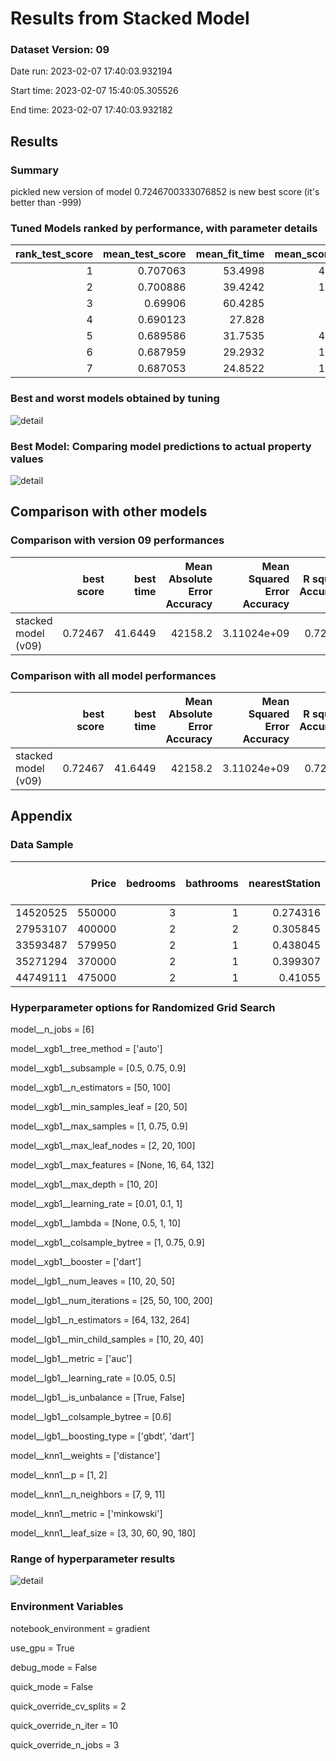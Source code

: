 # Results from Stacked Model
### Dataset Version: 09
Date run: 2023-02-07 17:40:03.932194

Start time: 2023-02-07 15:40:05.305526

End time: 2023-02-07 17:40:03.932182

## Results
### Summary
pickled new version of model
0.7246700333076852 is new best score (it's better than -999)

### Tuned Models ranked by performance, with parameter details
|   rank_test_score |   mean_test_score |   mean_fit_time |   mean_score_time | param_model__xgb1__tree_method   |   param_model__xgb1__subsample |   param_model__xgb1__n_estimators |   param_model__xgb1__min_samples_leaf |   param_model__xgb1__max_samples |   param_model__xgb1__max_leaf_nodes |   param_model__xgb1__max_features |   param_model__xgb1__max_depth |   param_model__xgb1__learning_rate |   param_model__xgb1__lambda |   param_model__xgb1__colsample_bytree | param_model__xgb1__booster   |   param_model__n_jobs |   param_model__lgb1__num_leaves |   param_model__lgb1__num_iterations |   param_model__lgb1__n_estimators |   param_model__lgb1__min_child_samples | param_model__lgb1__metric   |   param_model__lgb1__learning_rate | param_model__lgb1__is_unbalance   |   param_model__lgb1__colsample_bytree | param_model__lgb1__boosting_type   | param_model__knn1__weights   |   param_model__knn1__p |   param_model__knn1__n_neighbors | param_model__knn1__metric   |   param_model__knn1__leaf_size | params2                                                                                                           |
|------------------:|------------------:|----------------:|------------------:|:---------------------------------|-------------------------------:|----------------------------------:|--------------------------------------:|---------------------------------:|------------------------------------:|----------------------------------:|-------------------------------:|-----------------------------------:|----------------------------:|--------------------------------------:|:-----------------------------|----------------------:|--------------------------------:|------------------------------------:|----------------------------------:|---------------------------------------:|:----------------------------|-----------------------------------:|:----------------------------------|--------------------------------------:|:-----------------------------------|:-----------------------------|-----------------------:|---------------------------------:|:----------------------------|-------------------------------:|:------------------------------------------------------------------------------------------------------------------|
|                 1 |          0.707063 |         53.4998 |           4.06365 | auto                             |                           0.5  |                                50 |                                    50 |                             0.9  |                                 100 |                                   |                             20 |                               0.1  |                             |                                  0.9  | dart                         |                     6 |                              20 |                                 100 |                               132 |                                     40 | auc                         |                               0.5  | False                             |                                   0.6 | dart                               | distance                     |                      1 |                               11 | minkowski                   |                              3 | auto/0.5/50/50/0.9/100/None/20/0.1/None/0.9/dart/6/20/100/132/40/auc/0.5/False/0.6/dart/distance/1/11/minkowski/3 |
|                 2 |          0.700886 |         39.4242 |           1.15298 | auto                             |                           0.75 |                                50 |                                    20 |                             0.75 |                                   2 |                                16 |                             20 |                               0.1  |                        10   |                                  1    | dart                         |                     6 |                              10 |                                  25 |                               132 |                                     10 | auc                         |                               0.05 | False                             |                                   0.6 | gbdt                               | distance                     |                      2 |                                9 | minkowski                   |                             90 | auto/0.75/50/20/0.75/2/16/20/0.1/10/1/dart/6/10/25/132/10/auc/0.05/False/0.6/gbdt/distance/2/9/minkowski/90       |
|                 3 |          0.69906  |         60.4285 |           4.4482  | auto                             |                           0.75 |                                50 |                                    50 |                             1    |                                   2 |                               132 |                             20 |                               0.01 |                         0.5 |                                  1    | dart                         |                     6 |                              50 |                                 200 |                               132 |                                     20 | auc                         |                               0.5  | False                             |                                   0.6 | dart                               | distance                     |                      1 |                                7 | minkowski                   |                            180 | auto/0.75/50/50/1/2/132/20/0.01/0.5/1/dart/6/50/200/132/20/auc/0.5/False/0.6/dart/distance/1/7/minkowski/180      |
|                 4 |          0.690123 |         27.828  |           1.5201  | auto                             |                           0.75 |                                50 |                                    20 |                             0.9  |                                   2 |                                   |                             10 |                               0.1  |                         0.5 |                                  1    | dart                         |                     6 |                              50 |                                  25 |                               264 |                                     40 | auc                         |                               0.05 | False                             |                                   0.6 | gbdt                               | distance                     |                      2 |                                7 | minkowski                   |                             30 | auto/0.75/50/20/0.9/2/None/10/0.1/0.5/1/dart/6/50/25/264/40/auc/0.05/False/0.6/gbdt/distance/2/7/minkowski/30     |
|                 5 |          0.689586 |         31.7535 |           4.44761 | auto                             |                           0.5  |                                50 |                                    20 |                             1    |                                   2 |                                   |                             10 |                               0.01 |                         0.5 |                                  0.75 | dart                         |                     6 |                              50 |                                 100 |                                64 |                                     20 | auc                         |                               0.5  | True                              |                                   0.6 | gbdt                               | distance                     |                      1 |                               11 | minkowski                   |                              3 | auto/0.5/50/20/1/2/None/10/0.01/0.5/0.75/dart/6/50/100/64/20/auc/0.5/True/0.6/gbdt/distance/1/11/minkowski/3      |
|                 6 |          0.687959 |         29.2932 |           1.50013 | auto                             |                           0.9  |                                50 |                                    50 |                             1    |                                 100 |                                   |                             10 |                               0.1  |                        10   |                                  1    | dart                         |                     6 |                              50 |                                 100 |                               264 |                                     40 | auc                         |                               0.5  | True                              |                                   0.6 | dart                               | distance                     |                      2 |                                7 | minkowski                   |                             30 | auto/0.9/50/50/1/100/None/10/0.1/10/1/dart/6/50/100/264/40/auc/0.5/True/0.6/dart/distance/2/7/minkowski/30        |
|                 7 |          0.687053 |         24.8522 |           1.25721 | auto                             |                           0.9  |                                50 |                                    20 |                             0.75 |                                   2 |                               132 |                             10 |                               0.01 |                             |                                  0.9  | dart                         |                     6 |                              50 |                                 100 |                                64 |                                     20 | auc                         |                               0.5  | False                             |                                   0.6 | gbdt                               | distance                     |                      2 |                                7 | minkowski                   |                             90 | auto/0.9/50/20/0.75/2/132/10/0.01/None/0.9/dart/6/50/100/64/20/auc/0.5/False/0.6/gbdt/distance/2/7/minkowski/90   |
### Best and worst models obtained by tuning
![detail](../artifacts/stacked_model__v09__best_and_worst.png)
### Best Model: Comparing model predictions to actual property values
![detail](../artifacts/stacked_model__v09__best_model_correlation.png)
## Comparison with other models
### Comparison with version 09 performances
|                     |   best score |   best time |   Mean Absolute Error Accuracy |   Mean Squared Error Accuracy |   R square Accuracy |   Root Mean Squared Error | best run date              | best method   |
|:--------------------|-------------:|------------:|-------------------------------:|------------------------------:|--------------------:|--------------------------:|:---------------------------|:--------------|
| stacked model (v09) |      0.72467 |     41.6449 |                        42158.2 |                   3.11024e+09 |             0.72467 |                   55769.5 | 2023-02-07 17:40:03.460831 | random search |
### Comparison with all model performances
|                     |   best score |   best time |   Mean Absolute Error Accuracy |   Mean Squared Error Accuracy |   R square Accuracy |   Root Mean Squared Error | best run date              | best method   |
|:--------------------|-------------:|------------:|-------------------------------:|------------------------------:|--------------------:|--------------------------:|:---------------------------|:--------------|
| stacked model (v09) |      0.72467 |     41.6449 |                        42158.2 |                   3.11024e+09 |             0.72467 |                   55769.5 | 2023-02-07 17:40:03.460831 | random search |
## Appendix
### Data Sample
|          |   Price |   bedrooms |   bathrooms |   nearestStation |   location.latitude |   location.longitude |   latitude_deviation |   longitude_deviation | tenure.tenureType   |   feature__balcony |   feature__chain free |   feature__no onward chain |   feature__off street parking |   feature__one bedroom |   feature__private balcony |   feature__share of freehold |   feature__three bedrooms |   feature__two bedrooms |   feature__two double bedrooms |
|---------:|--------:|-----------:|------------:|-----------------:|--------------------:|---------------------:|---------------------:|----------------------:|:--------------------|-------------------:|----------------------:|---------------------------:|------------------------------:|-----------------------:|---------------------------:|-----------------------------:|--------------------------:|------------------------:|-------------------------------:|
| 14520525 |  550000 |          3 |           1 |         0.274316 |             51.5299 |            -0.20702  |             0.03023  |              0.1026   | LEASEHOLD           |                  0 |                     0 |                          0 |                             0 |                      0 |                          1 |                            0 |                         0 |                       0 |                              0 |
| 27953107 |  400000 |          2 |           2 |         0.305845 |             51.5494 |            -0.4826   |             0.04967  |              0.37818  | LEASEHOLD           |                  1 |                     0 |                          0 |                             0 |                      0 |                          0 |                            0 |                         0 |                       0 |                              1 |
| 33593487 |  579950 |          2 |           1 |         0.438045 |             51.4472 |            -0.33877  |             0.05254  |              0.23435  | FREEHOLD            |                  0 |                     0 |                          1 |                             0 |                      0 |                          0 |                            0 |                         0 |                       0 |                              0 |
| 35271294 |  370000 |          2 |           1 |         0.399307 |             51.4496 |            -0.140154 |             0.050152 |              0.035734 | LEASEHOLD           |                  1 |                     0 |                          0 |                             0 |                      0 |                          0 |                            0 |                         0 |                       0 |                              0 |
| 44749111 |  475000 |          2 |           1 |         0.41055  |             51.37   |            -0.21241  |             0.12967  |              0.10799  | FREEHOLD            |                  0 |                     0 |                          0 |                             0 |                      0 |                          0 |                            0 |                         0 |                       0 |                              0 |
### Hyperparameter options for Randomized Grid Search
model__n_jobs = [6]

model__xgb1__tree_method = ['auto']

model__xgb1__subsample = [0.5, 0.75, 0.9]

model__xgb1__n_estimators = [50, 100]

model__xgb1__min_samples_leaf = [20, 50]

model__xgb1__max_samples = [1, 0.75, 0.9]

model__xgb1__max_leaf_nodes = [2, 20, 100]

model__xgb1__max_features = [None, 16, 64, 132]

model__xgb1__max_depth = [10, 20]

model__xgb1__learning_rate = [0.01, 0.1, 1]

model__xgb1__lambda = [None, 0.5, 1, 10]

model__xgb1__colsample_bytree = [1, 0.75, 0.9]

model__xgb1__booster = ['dart']

model__lgb1__num_leaves = [10, 20, 50]

model__lgb1__num_iterations = [25, 50, 100, 200]

model__lgb1__n_estimators = [64, 132, 264]

model__lgb1__min_child_samples = [10, 20, 40]

model__lgb1__metric = ['auc']

model__lgb1__learning_rate = [0.05, 0.5]

model__lgb1__is_unbalance = [True, False]

model__lgb1__colsample_bytree = [0.6]

model__lgb1__boosting_type = ['gbdt', 'dart']

model__knn1__weights = ['distance']

model__knn1__p = [1, 2]

model__knn1__n_neighbors = [7, 9, 11]

model__knn1__metric = ['minkowski']

model__knn1__leaf_size = [3, 30, 60, 90, 180]

### Range of hyperparameter results
![detail](../artifacts/stacked_model__v09__evolution_of_models_fig.png)
### Environment Variables
notebook_environment = gradient

use_gpu = True

debug_mode = False

quick_mode = False

quick_override_cv_splits = 2

quick_override_n_iter = 10

quick_override_n_jobs = 3

